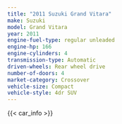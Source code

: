 ```yaml
---
title: "2011 Suzuki Grand Vitara"
make: Suzuki
model: Grand Vitara
year: 2011
engine-fuel-type: regular unleaded
engine-hp: 166
engine-cylinders: 4
transmission-type: Automatic
driven-wheels: Rear wheel drive
number-of-doors: 4
market-category: Crossover
vehicle-size: Compact
vehicle-style: 4dr SUV
---
```


{{< car_info >}}
